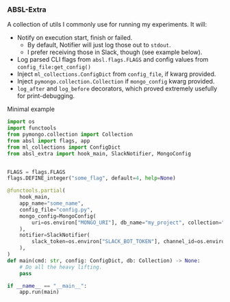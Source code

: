 ### ABSL-Extra

A collection of utils I commonly use for running my experiments.
It will:
- Notify on execution start, finish or failed.
  - By default, Notifier will just log those out to `stdout`.
  - I prefer receiving those in Slack, though (see example below).
- Log parsed CLI flags from `absl.flags.FLAGS` and config values from `config_file:get_config()`
- Inject `ml_collections.ConfigDict` from `config_file`, if kwarg provided.
- Inject `pymongo.collection.Collection` if `mongo_config` kwarg provided.
- `log_after` and `log_before` decorators, which proved extremely usefully for print-debugging.

Minimal example
```python
import os
import functools
from pymongo.collection import Collection
from absl import flags, app
from ml_collections import ConfigDict
from absl_extra import hook_main, SlackNotifier, MongoConfig


FLAGS = flags.FLAGS
flags.DEFINE_integer("some_flag", default=4, help=None)

@functools.partial(
    hook_main,
    app_name="some_name",
    config_file="config.py",
    mongo_config=MongoConfig(
        uri=os.environ["MONGO_URI"], db_name="my_project", collection="experiment_1"
    ),
    notifier=SlackNotifier(
        slack_token=os.environ["SLACK_BOT_TOKEN"], channel_id=os.environ["CHANNEL_ID"]
    ),
)
def main(cmd: str, config: ConfigDict, db: Collection) -> None:
    # Do all the heavy lifting. 
    pass

if __name__ == "__main__":
    app.run(main)
```
